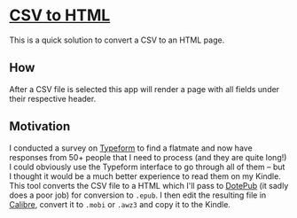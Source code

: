 # [CSV to HTML](https://marcnitzsche.de/csv-to-html)

This is a quick solution to convert a CSV to an HTML page.

## How

After a CSV file is selected this app will render a page with all fields under their respective header.

## Motivation

I conducted a survey on [Typeform](https://www.typeform.com/) to find a flatmate and now have responses from 50+ people that I need to process (and they are quite long!) I could obviously use the Typeform interface to go through all of them – but I thought it would be a much better experience to read them on my Kindle. This tool converts the CSV file to a HTML which I'll pass to [DotePub](https://dotepub.com/) (it sadly does a poor job) for conversion to `.epub`. I then edit the resulting file in [Calibre](https://calibre-ebook.com/), convert it to `.mobi` or `.awz3` and copy it to the Kindle.
